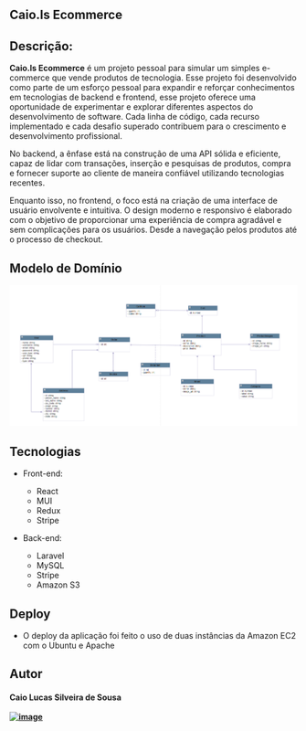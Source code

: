 ## ﻿Caio.ls Ecommerce

## Descrição:
**Caio.ls Ecommerce** é um projeto pessoal para simular um simples e-commerce que vende produtos de tecnologia. Esse projeto foi desenvolvido como parte de um esforço pessoal para expandir e reforçar conhecimentos em tecnologias de backend e frontend, esse projeto oferece uma oportunidade de experimentar e explorar diferentes aspectos do desenvolvimento de software. Cada linha de código, cada recurso implementado e cada desafio superado contribuem para o crescimento e desenvolvimento profissional.

No backend, a ênfase está na construção de uma API sólida e eficiente, capaz de lidar com transações, inserção e pesquisas de produtos, compra e fornecer suporte ao cliente de maneira confiável utilizando tecnologias recentes.

Enquanto isso, no frontend, o foco está na criação de uma interface de usuário envolvente e intuitiva. O design moderno e responsivo é elaborado com o objetivo de proporcionar uma experiência de compra agradável e sem complicações para os usuários. Desde a navegação pelos produtos até o processo de checkout.


## Modelo de Domínio 

![Modelo de Domínio](ecommerce-diagram-model.png)

## Tecnologias
  - Front-end:
    - React
    - MUI
    - Redux
    - Stripe

  - Back-end:
    - Laravel
    - MySQL
    - Stripe
    - Amazon S3

## Deploy
- O deploy da aplicação foi feito o uso de duas instâncias da Amazon EC2 com o Ubuntu e Apache


## Autor

#### Caio Lucas Silveira de Sousa <br><br> [![image](https://img.shields.io/badge/LinkedIn-0077B5?style=for-the-badge&logo=linkedin&logoColor=white)](https://linkedin.com/in/caiolsds)
